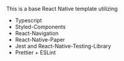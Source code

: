 This is a base React Native template utilizing

- Typescript
- Styled-Components
- React-Navigation
- React-Native-Paper
- Jest and React-Native-Testing-Library
- Prettier + ESLint
